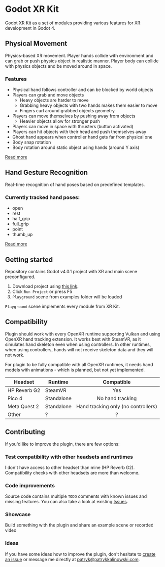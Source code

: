 # Godot XR Kit

Godot XR Kit as a set of modules providing various features for XR development in Godot 4.

## Physical Movement

Physics-based XR movement. Player hands collide with environment and can grab or push physics object in realistic manner. Player body can collide with physics objects and be moved around in space.

### Features

- Physical hand follows controller and can be blocked by world objects
- Players can grab and move objects
  - Heavy objects are harder to move
  - Grabbing heavy objects with two hands makes them easier to move
  - Fingers curl around grabbed objects geometry
- Players can move themselves by pushing away from objects
  - Heavier objects allow for stronger push
- Players can move in space with thrusters (button activated)
- Players can hit objects with their head and push themselves away
- Ghost hand appears when controller hand gets far from physical one
- Body snap rotation
- Body rotation around static object using hands (around Y axis)

[Read more](/addons/xr-kit/physical-movement/)

## Hand Gesture Recognition

Real-time recognition of hand poses based on predefined templates.

### Currently tracked hand poses:

- open
- rest
- half_grip
- full_grip
- point
- thumb_up

[Read more](/addons/xr-kit/hand-gesture-recognition/)

## Getting started

Repository contains Godot v4.0.1 project with XR and main scene preconfigured.

1. Download project using [this link](https://github.com/patrykkalinowski/godot-xr-kit/archive/refs/heads/master.zip).
2. Click `Run Project` or press F5
3. `Playground` scene from examples folder will be loaded

`Playground` scene implements every module from XR Kit.

## Compatibility

Plugin should work with every OpenXR runtime supporting Vulkan and using OpenXR hand tracking extension. It works best with SteamVR, as it simulates hand skeleton even when using controllers. In other runtimes, when using controllers, hands will not receive skeleton data and they will not work.

For plugin to be fully compatible with all OpenXR runtimes, it needs hand models with animations - which is planned, but not yet implemented.

| Headset | Runtime | Compatible |
|---|---|:---:|
| HP Reverb G2 | SteamVR | Yes |
| Pico 4 | Standalone | No hand tracking |
| Meta Quest 2 | Standalone | Hand tracking only (no controllers)
| Other | ? | ? |

## Contributing

If you'd like to improve the plugin, there are few options:

### Test compatibility with other headsets and runtimes

I don't have access to other headset than mine (HP Reverb G2). Compatibility checks with other headsets are more than welcome.

### Code improvements

Source code contains multiple `TODO` comments with known issues and missing features. You can also take a look at existing [Issues](https://github.com/patrykkalinowski/godot-xr-kit/issues).

### Showcase

Build something with the plugin and share an example scene or recorded video

### Ideas

If you have some ideas how to improve the plugin, don't hesitate to [create an issue](https://github.com/patrykkalinowski/godot-xr-kit/issues/new) or message me directly at [patryk@patrykkalinowski.com](mailto:patryk@patrykkalinowski.com).
